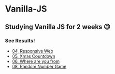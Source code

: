 # Vanilla-JS
## Studying Vanilla JS for 2 weeks 😉
### See Results!
* [04. Responsive Web](https://oneonlee.github.io/Vanilla-JS/04.%20Responsive%20Web/index.html)
* [05. Xmas Countdown](https://oneonlee.github.io/Vanilla-JS/05.%20Xmas%20Countdown/index.html)
* [06. Where are you from](https://oneonlee.github.io/Vanilla-JS/06.%20Where%20are%20you%20from/)
* [08. Random Number Game](https://oneonlee.github.io/Vanilla-JS/08.%20Random%20Number%20Game/)
